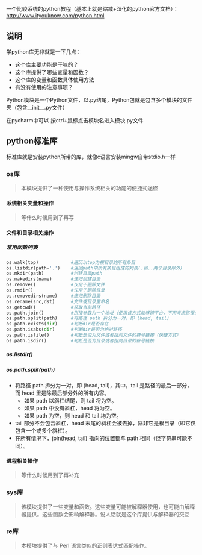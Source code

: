 一个比较系统的python教程（基本上就是缩减+汉化的python官方文档）：http://www.ityouknow.com/python.html

## 说明

学python库无非就是一下几点：

- 这个库主要功能是干嘛的？
- 这个库提供了哪些变量和函数？
- 这个库的变量和函数具体使用方法
- 有没有使用的注意事项？

Python模块是一个Python文件，以.py结尾，Python包就是包含多个模块的文件夹（包含\_\_init\_\_.py文件）

在pycharm中可以 按ctrl+鼠标点击模块名进入模块.py文件 



## python标准库

标准库就是安装python所带的库，就像c语言安装mingw自带stdio.h一样







### os库

> 本模块提供了一种使用与操作系统相关的功能的便捷式途径

#### 系统相关变量和操作

> 等什么时候用到了再写

#### 文件和目录相关操作

##### 常用函数列表

```python
os.walk(top)			#遍历以top为根目录的所有条目
os.listdir(path='.')	#返回path中所有条目组成的列表(.和..两个目录除外)
os.mkdir(path)			#创建目录path
os.makedirs(name)		#递归创建目录
os.remove()				#仅用于删除文件
os.rmdir()				#仅用于删除目录
os.removedirs(name)		#递归删除目录
os.rename(src,dst)		#文件或目录重命名
os.getcwd()				#获取当前路径
os.path.join()			#拼接参数为一个地址（使用该方式能够跨平台，不用考虑路径分隔符）
os.path.split(path)		#将路径 path 拆分为一对，即 (head, tail)
os.path.exists(dir)		#判断dir是否存在
os.path.isabs(dir)		#判断dir是否为绝对路径
os.path.isfile()		#判断是否为文件或者指向文件的符号链接（快捷方式）
os.path.isdir()			#判断是否为目录或者指向目录的符号链接

```

##### os.listdir()

##### os.path.split(path)

- 将路径 path 拆分为一对，即 (head, tail)，其中，tail 是路径的最后一部分，而 head 里是除最后部分外的所有内容。
  - 如果 path 以斜杠结尾，则 tail 将为空。
  - 如果 path 中没有斜杠，head 将为空。
  - 如果 path 为空，则 head 和 tail 均为空。
- tail 部分不会包含斜杠，head 末尾的斜杠会被去掉，除非它是根目录（即它仅包含一个或多个斜杠）。
- 在所有情况下，join(head, tail) 指向的位置都与 path 相同（但字符串可能不同）。



#### 进程相关操作

>等什么时候用到了再补充



### sys库

> 该模块提供了一些变量和函数。这些变量可能被解释器使用，也可能由解释器提供。这些函数会影响解释器。说人话就是这个库提供与解释器的交互



### re库

> 本模块提供了与 Perl 语言类似的正则表达式匹配操作。